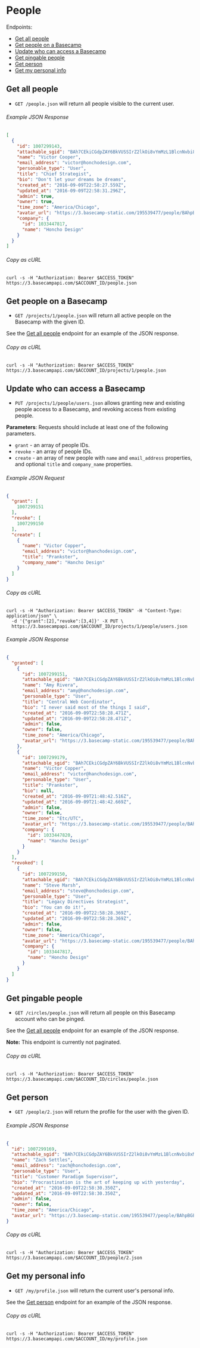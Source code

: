 People
======

Endpoints:

- [Get all people](#get-all-people)
- [Get people on a Basecamp](#get-people-on-a-basecamp)
- [Update who can access a Basecamp](#update-who-can-access-a-basecamp)
- [Get pingable people](#get-pingable-people)
- [Get person](#get-person)
- [Get my personal info](#get-my-personal-info)

Get all people
--------------

* `GET /people.json` will return all people visible to the current user.

###### Example JSON Response
<!-- START GET /people.json -->
```json
[
  {
    "id": 1007299143,
    "attachable_sgid": "BAh7CEkiCGdpZAY6BkVUSSIrZ2lkOi8vYmMzL1BlcnNvbi8xMDA3Mjk5MTQzP2V4cGlyZXNfaW4GOwBUSSIMcHVycG9zZQY7AFRJIg9hdHRhY2hhYmxlBjsAVEkiD2V4cGlyZXNfYXQGOwBUMA==--919d2c8b11ff403eefcab9db42dd26846d0c3102",
    "name": "Victor Cooper",
    "email_address": "victor@honchodesign.com",
    "personable_type": "User",
    "title": "Chief Strategist",
    "bio": "Don't let your dreams be dreams",
    "created_at": "2016-09-09T22:58:27.559Z",
    "updated_at": "2016-09-09T22:58:31.296Z",
    "admin": true,
    "owner": true,
    "time_zone": "America/Chicago",
    "avatar_url": "https://3.basecamp-static.com/195539477/people/BAhpBEcqCjw=--c632b967cec296b87363a697a67a87f9cc1e5b45/avatar-64-x4",
    "company": {
      "id": 1033447817,
      "name": "Honcho Design"
    }
  }
]
```
<!-- END GET /people.json -->
###### Copy as cURL

``` shell
curl -s -H "Authorization: Bearer $ACCESS_TOKEN" https://3.basecampapi.com/$ACCOUNT_ID/people.json
```


Get people on a Basecamp
------------------------

* `GET /projects/1/people.json` will return all active people on the Basecamp with the given ID.

See the [Get all people](#get-all-people) endpoint for an example of the JSON response.

###### Copy as cURL

``` shell
curl -s -H "Authorization: Bearer $ACCESS_TOKEN" https://3.basecampapi.com/$ACCOUNT_ID/projects/1/people.json
```

Update who can access a Basecamp
--------------------------------

* `PUT /projects/1/people/users.json` allows granting new and existing people access to a Basecamp, and revoking access from existing people.

**Parameters**: Requests should include at least one of the following parameters.

* `grant` - an array of people IDs.
* `revoke` - an array of people IDs.
* `create` - an array of new people with `name` and `email_address` properties, and optional `title` and `company_name` properties.

###### Example JSON Request
<!-- START PUT PAYLOAD /projects/1/people/users.json -->
```json
{
  "grant": [
    1007299151
  ],
  "revoke": [
    1007299150
  ],
  "create": [
    {
      "name": "Victor Copper",
      "email_address": "victor@hanchodesign.com",
      "title": "Prankster",
      "company_name": "Hancho Design"
    }
  ]
}
```
<!-- END PUT PAYLOAD /projects/1/people/users.json -->
###### Copy as cURL

``` shell
curl -s -H "Authorization: Bearer $ACCESS_TOKEN" -H "Content-Type: application/json" \
  -d '{"grant":[2],"revoke":[3,4]}' -X PUT \
  https://3.basecampapi.com/$ACCOUNT_ID/projects/1/people/users.json
```

###### Example JSON Response
<!-- START PUT /projects/1/people/users.json -->
```json
{
  "granted": [
    {
      "id": 1007299151,
      "attachable_sgid": "BAh7CEkiCGdpZAY6BkVUSSIrZ2lkOi8vYmMzL1BlcnNvbi8xMDA3Mjk5MTUxP2V4cGlyZXNfaW4GOwBUSSIMcHVycG9zZQY7AFRJIg9hdHRhY2hhYmxlBjsAVEkiD2V4cGlyZXNfYXQGOwBUMA==--c2c6955487d989510c7cba74f95fb804ac9d0c7a",
      "name": "Amy Rivera",
      "email_address": "amy@honchodesign.com",
      "personable_type": "User",
      "title": "Central Web Coordinator",
      "bio": "I never said most of the things I said",
      "created_at": "2016-09-09T22:58:28.471Z",
      "updated_at": "2016-09-09T22:58:28.471Z",
      "admin": false,
      "owner": false,
      "time_zone": "America/Chicago",
      "avatar_url": "https://3.basecamp-static.com/195539477/people/BAhpBE8qCjw=--44a343c4ec0f62daf82484ec3539efc8c74a336a/avatar-64-x4"
    },
    {
      "id": 1007299179,
      "attachable_sgid": "BAh7CEkiCGdpZAY6BkVUSSIrZ2lkOi8vYmMzL1BlcnNvbi8xMDA3Mjk5MTc5P2V4cGlyZXNfaW4GOwBUSSIMcHVycG9zZQY7AFRJIg9hdHRhY2hhYmxlBjsAVEkiD2V4cGlyZXNfYXQGOwBUMA==--5b7aee1ec5cf2236ccda51788e506f82c6b208a0",
      "name": "Victor Copper",
      "email_address": "victor@hanchodesign.com",
      "personable_type": "User",
      "title": "Prankster",
      "bio": null,
      "created_at": "2016-09-09T21:48:42.516Z",
      "updated_at": "2016-09-09T21:48:42.669Z",
      "admin": false,
      "owner": false,
      "time_zone": "Etc/UTC",
      "avatar_url": "https://3.basecamp-static.com/195539477/people/BAhpBGsqCjw=--4d718d305d97766ff1c41f0976c209897a495900/avatar-64-x4",
      "company": {
        "id": 1033447820,
        "name": "Hancho Design"
      }
    }
  ],
  "revoked": [
    {
      "id": 1007299150,
      "attachable_sgid": "BAh7CEkiCGdpZAY6BkVUSSIrZ2lkOi8vYmMzL1BlcnNvbi8xMDA3Mjk5MTUwP2V4cGlyZXNfaW4GOwBUSSIMcHVycG9zZQY7AFRJIg9hdHRhY2hhYmxlBjsAVEkiD2V4cGlyZXNfYXQGOwBUMA==--9856de8e8169dda9e2c441b7184985194b2d2296",
      "name": "Steve Marsh",
      "email_address": "steve@honchodesign.com",
      "personable_type": "User",
      "title": "Legacy Directives Strategist",
      "bio": "You can do it!",
      "created_at": "2016-09-09T22:58:28.369Z",
      "updated_at": "2016-09-09T22:58:28.369Z",
      "admin": false,
      "owner": false,
      "time_zone": "America/Chicago",
      "avatar_url": "https://3.basecamp-static.com/195539477/people/BAhpBE4qCjw=--b544b6a710bd76020abc076fc041895954025116/avatar-64-x4",
      "company": {
        "id": 1033447817,
        "name": "Honcho Design"
      }
    }
  ]
}
```
<!-- END PUT /projects/1/people/users.json -->

Get pingable people
-------------------

* `GET /circles/people.json` will return all people on this Basecamp account who can be pinged.

See the [Get all people](#get-all-people) endpoint for an example of the JSON response.

**Note:** This endpoint is currently not paginated.

###### Copy as cURL

``` shell
curl -s -H "Authorization: Bearer $ACCESS_TOKEN" https://3.basecampapi.com/$ACCOUNT_ID/circles/people.json
```


Get person
----------

* `GET /people/2.json` will return the profile for the user with the given ID.

###### Example JSON Response
<!-- START GET /people/2.json -->
```json
{
  "id": 1007299169,
  "attachable_sgid": "BAh7CEkiCGdpZAY6BkVUSSIrZ2lkOi8vYmMzL1BlcnNvbi8xMDA3Mjk5MTY5P2V4cGlyZXNfaW4GOwBUSSIMcHVycG9zZQY7AFRJIg9hdHRhY2hhYmxlBjsAVEkiD2V4cGlyZXNfYXQGOwBUMA==--8d8252a8a833e327749aec047863a6246d6891dd",
  "name": "Zach Settles",
  "email_address": "zach@honchodesign.com",
  "personable_type": "User",
  "title": "Customer Paradigm Supervisor",
  "bio": "Procrastination is the art of keeping up with yesterday",
  "created_at": "2016-09-09T22:58:30.350Z",
  "updated_at": "2016-09-09T22:58:30.350Z",
  "admin": false,
  "owner": false,
  "time_zone": "America/Chicago",
  "avatar_url": "https://3.basecamp-static.com/195539477/people/BAhpBGEqCjw=--f278ae7c0479355c2aa772cb3155e925954de561/avatar-64-x4"
}
```
<!-- END GET /people/2.json -->
###### Copy as cURL

``` shell
curl -s -H "Authorization: Bearer $ACCESS_TOKEN" https://3.basecampapi.com/$ACCOUNT_ID/people/2.json
```


Get my personal info
--------------------

* `GET /my/profile.json` will return the current user's personal info.

See the [Get person](#get-person) endpoint for an example of the JSON response.

###### Copy as cURL

``` shell
curl -s -H "Authorization: Bearer $ACCESS_TOKEN" https://3.basecampapi.com/$ACCOUNT_ID/my/profile.json
```
